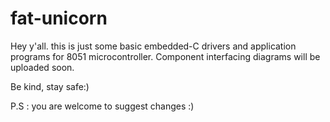 # fat-unicorn

Hey y'all. this is just some basic embedded-C drivers and application programs for 8051 microcontroller.
Component interfacing diagrams will be uploaded soon.

Be kind, stay safe:)

P.S : you are welcome to suggest changes :)
